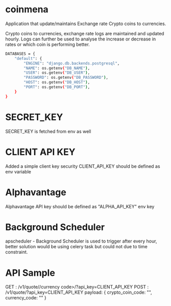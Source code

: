 # coinmena

Application that update/maintains Exchange rate Crypto coins to currencies.

Crypto coins to currencies, exchange rate logs are maintained and updated hourly. Logs can further be used to analyse the increase or decrease in rates or which coin is performing better.


```bash
DATABASES = {
    "default": {
        "ENGINE": "django.db.backends.postgresql",
        "NAME": os.getenv("DB_NAME"),
        "USER": os.getenv("DB_USER"),
        "PASSWORD": os.getenv("DB_PASSWORD"),
        "HOST": os.getenv("DB_HOST"),
        "PORT": os.getenv("DB_PORT"),
    }
}
```


# SECRET_KEY
SECRET_KEY is fetched from env as well


# CLIENT API KEY
Added a simple client key security
CLIENT_API_KEY should be defined as env variable

# Alphavantage
Alphavantage API key should be defined as "ALPHA_API_KEY" env key

# Background Scheduler

apscheduler - Background Scheduler is used to trigger after every hour, better solution would be using celery task but could not due to time constraint.


# API Sample
GET : /v1/quote/<coin code>/currency code>/?api_key=CLIENT_API_KEY
POST : /v1/quote/?api_key=CLIENT_API_KEY
    payload:
    {
        crypto_coin_code: "",
        currency_code: ""
    }






